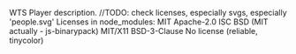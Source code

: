 WTS Player description.
//TODO: check licenses, especially svgs, especially 'people.svg'
Licenses in node_modules:
MIT
Apache-2.0
ISC
BSD (MIT actually - js-binarypack)
MIT/X11
BSD-3-Clause
No license (reliable, tinycolor)